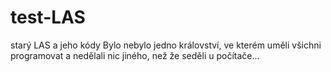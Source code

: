 # test-LAS
starý LAS a jeho kódy
Bylo nebylo jedno království, ve kterém uměli všichni programovat a nedělali nic jiného, než že seděli u počítače... 

